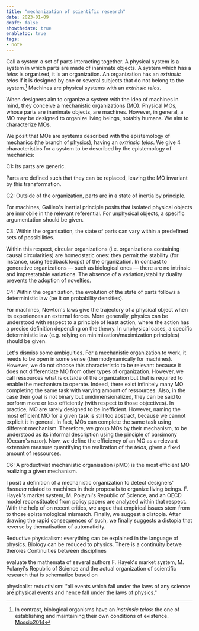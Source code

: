 ```yaml
---
title: "mechanization of scientific research"
date: 2023-01-09
draft: false
showthedate: true
enabletoc: true
tags:
- note
---
```


Call a system a set of parts interacting together. 
A physical system is a system in which parts are made of inanimate objects. 
A system which has a *telos* is organized, it is an organization. 
An organization has an *extrinsic* *telos* if it is designed by one or several subjects that do not belong to the system.[^1] 
Machines are physical systems with an *extrinsic* *telos*. 

When designers aim to organize a system with the idea of machines in mind, they conceive a mechanistic organizations (MO).
Physical MOs, whose parts are inanimate objects, are machines. 
However, in general, a MO may be designed to organize living beings, notably humans. 
We aim to characterize MOs. 

We posit that MOs are systems described with the epistemology of mechanics (the branch of physics), having an *extrinsic* *telos*. 
We give 4 characteristics for a system to be described by the epistemology of mechanics: 

C1: Its parts are generic.

Parts are defined such that they can be replaced, leaving the MO invariant by this transformation.

C2: Outside of the organization, parts are in a state of inertia by principle.  

For machines, Galileo's inertial principle posits that isolated physical objects are immobile in the relevant referential. 
For unphysical objects, a specific argumentation should be given. 

C3: Within the organisation, the state of parts can vary within a predefined sets of possibilities. 

Within this respect, circular organizations (i.e. organizations containing causal circularities) are  homeostatic ones: they permit the stability (for instance, using feedback loops) of the organization. In contrast to generative organizations — such as biological ones — there are no intrinsic and imprestatable variations. The absence of a variation/stability duality prevents the adoption of novelties. 

C4: Within the organization, the evolution of the state of parts follows a deterministic law (be it on probability densities).

For machines, Newton's laws give the trajectory of a physical object when its experiences an external forces. More generally, physics can be understood with respect to a principle of least action, where the action has a precise definition depending on the theory. In unphysical cases, a specific deterministic law (e.g. relying on minimization/maximization principles) should be given. 


Let's dismiss some ambiguities. For a mechanistic organization to work, it needs to be open in some sense (thermodynamically for machines). However, we do not choose this characteristic to be relevant because it does not differentiate MO from other types of organization. However, we call ressources what is outside of the organization but that is required to enable the mechanism to operate. 
Indeed, there exist infinitely many MO completing the same task with varying amount of ressources. Also, in the case their goal is not binary but unidimensionalized, they can be said to perform more or less efficiently (with respect to those objectives). In practice, MO are rarely designed to be inefficient. However, naming the most efficient MO for a given task is still too abstract, because we cannot explicit it in general. In fact, MOs can complete the same task using different mechanism. Therefore, we group MOs by their mechanism, to be understood as its informal description using the pinciple of parsimony (Occam's razor). Now, we define the efficiency of an MO as a relevant extensive measure quantifying the realization of the *telos*, given a fixed amount of ressources. 

C6: A productivist mechanistic organisation (pMO) is the most efficient MO realizing a given mechanism. 




I posit a definition of a mechanistic organization to detect designers' *themata* related to machines in their proposals to organize living beings. 
F. Hayek's market system, M. Polayni's Republic of Science, and an OECD model reconstituated from policy papers are analyzed within that respect. 
With the help of on recent critics, we argue that empirical issues stem from to those epistemological mismatch. 
Finally, we suggest a distopia. 
After drawing the rapid consequences of such, we finally suggests a distopia that reverse by thematisation of automaticity. 


Reductive physicalism: everything can be explained in the language of physics. 
Biology can be reduced to physics. 
There is a continuity betwe theroies Continuities between disciplines

evaluate the mathemata of several authors
F. Hayek's market system, M. Polanyi's Republic of Science and the actual organization of scientific research that is schematize based on 


physicalist reductivism: "all events which fall under the laws of any science are physical events and hence fall under the laws of physics."


[^1]: In contrast, biological organisms have an *instrinsic* *telos*: the one of establishing and maintaining their own conditions of existence. [Mossio2014](reference/Mossio2014.md)
